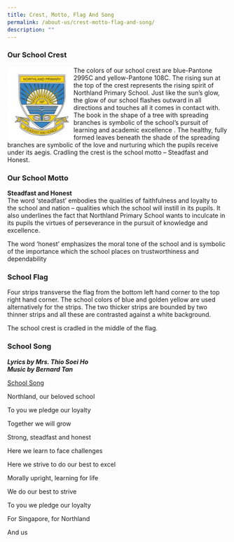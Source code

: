 ```yaml
---
title: Crest, Motto, Flag And Song
permalink: /about-us/crest-motto-flag-and-song/
description: ""
---
```

### Our School Crest

<img src="/images/schoolCrest.jpg" style="width:30%" align="left">

The colors of our school crest are blue-Pantone 2995C and yellow-Pantone 108C. The rising sun at the top of the crest represents the rising spirit of Northland Primary School. Just like the sun’s glow, the glow of our school flashes outward in all directions and touches all it comes in contact with. The book in the shape of a tree with spreading branches is symbolic of the school’s pursuit of learning and academic excellence . The healthy, fully formed leaves beneath the shade of the spreading branches are symbolic of the love and nurturing which the pupils receive under its aegis. Cradling the crest is the school motto – Steadfast and Honest.

### Our School Motto

**Steadfast and Honest**&nbsp;<br>
The word ‘steadfast’ embodies the qualities of faithfulness and loyalty to the school and nation – qualities which the school will instill in its pupils. It also underlines the fact that Northland Primary School wants to inculcate in its pupils the virtues of perseverance in the pursuit of knowledge and excellence.

The word ‘honest’ emphasizes the moral tone of the school and is symbolic of the importance which the school places on trustworthiness and dependability

### School Flag

Four strips transverse the flag from the bottom left hand corner to the top right hand corner. The school colors of blue and golden yellow are used alternatively for the strips. The two thicker strips are bounded by two thinner strips and all these are contrasted against a white background.

The school crest is cradled in the middle of the flag.

### School Song

_**Lyrics by Mrs. Thio Soei Ho**_<br>
_**Music by Bernard Tan**_

[School Song](https://youtu.be/0yqZ65EXOkw)

Northland, our beloved school

To you we pledge our loyalty

Together we will grow

Strong, steadfast and honest

Here we learn to face challenges

Here we strive to do our best to excel

Morally upright, learning for life

We do our best to strive

To you we pledge our loyalty

For Singapore, for Northland

And us